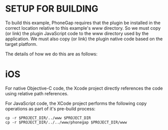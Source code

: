 # SETUP FOR BUILDING

To build this example, PhoneGap requires that the plugin be installed in the
correct location relative to this example's www directory.  So we must copy
(or link) the plugin JavaScript code to the www directory used by the application.
We must also copy (or link) the plugin native code based on the target platform.

The details of how we do this are as follows:


# iOS

For native Objective-C code, the Xcode project directly references the code
using relative path references.

For JavaScript code, the XCode project performs the following copy operations
as part of it's pre-build process:

	cp -r $PROJECT_DIR/../www $PROJECT_DIR
	cp -r $PROJECT_DIR/../../www/phonegap $PROJECT_DIR/www


